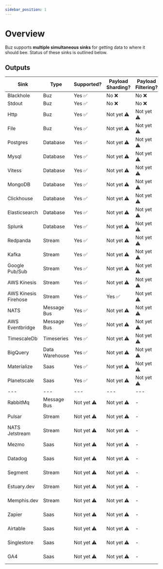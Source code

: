 ```yaml
---
sidebar_position: 1
---
```


# Overview

Buz supports **multiple simultaneous sinks** for getting data to where it should bee. Status of these sinks is outlined below.

## Outputs

| Sink | Type | Supported? | Payload Sharding? | Payload Filtering? | Maintainer | More Details |
| --- | --- | --- | --- | --- | --- | --- |
| Blackhole | Buz | Yes ✅ | No ❌ | No ❌ | 🐝 | **[Docs](/outputs/buz/blackhole)** |
| Stdout | Buz | Yes ✅ | No ❌ | No ❌ | 🐝 | **[Docs](/outputs/buz/stdout)** |
| Http | Buz | Yes ✅ | Not yet ⚠️ | Not yet ⚠️ | 🐝 | **[Docs](/outputs/buz/http)** |
| File | Buz | Yes ✅ | Not yet ⚠️ | Not yet ⚠️ | 🐝 | **[Docs](/outputs/buz/file)** |
| Postgres | Database | Yes ✅ | Not yet ⚠️ | Not yet ⚠️ | 🐝 | **[Docs](/outputs/database/postgres)** |
| Mysql | Database | Yes ✅ | Not yet ⚠️ | Not yet ⚠️ | 🐝 | **[Docs](/outputs/database/mysql)** |
| Vitess | Database | Yes ✅ | Not yet ⚠️ | Not yet ⚠️ | 🐝 | **[Docs](/outputs/database/vitess)** |
| MongoDB | Database | Yes ✅ | Not yet ⚠️ | Not yet ⚠️ | 🐝 | **[Docs](/outputs/database/mongodb)** |
| Clickhouse | Database | Yes ✅ | Not yet ⚠️ | Not yet ⚠️ | 🐝 | **[Docs](/outputs/database/clickhouse)** |
| Elasticsearch | Database | Yes ✅ | Not yet ⚠️ | Not yet ⚠️ | 🐝 | **[Docs](/outputs/database/elasticsearch)** |
| Splunk | Database | Yes ✅ | Not yet ⚠️ | Not yet ⚠️ | 🐝 | **[Docs](/outputs/database/splunk)** |
| Redpanda | Stream | Yes ✅ | Not yet ⚠️ | Not yet ⚠️ | 🐝 | **[Docs](/outputs/stream/redpanda)** |
| Kafka | Stream | Yes ✅ | Not yet ⚠️ | Not yet ⚠️ | 🐝 | **[Docs](/outputs/stream/kafka)** |
| Google Pub/Sub | Stream | Yes ✅ | Not yet ⚠️ | Not yet ⚠️ | 🐝 | **[Docs](/outputs/stream/google-pubsub)** |
| AWS Kinesis | Stream | Yes ✅ | Not yet ⚠️ | Not yet ⚠️ | 🐝 | **[Docs](/outputs/stream/aws-kinesis)** |
| AWS Kinesis Firehose | Stream | Yes ✅ | Yes ✅ | Not yet ⚠️ | 🐝 | **[Docs](/outputs/stream/aws-kinesis-firehose)** |
| NATS | Message Bus | Yes ✅ | Not yet ⚠️ | Not yet ⚠️ | 🐝 | **[Docs](/outputs/messageBus/nats)** |
| AWS Eventbridge | Message Bus | Yes ✅ | Not yet ⚠️ | Not yet ⚠️ | 🐝 | **[Docs](/outputs/messageBus/aws-eventbridge)** |
| TimescaleDb | Timeseries | Yes ✅ | Not yet ⚠️ | Not yet ⚠️ | 🐝 | **[Docs](/outputs/timeseries/timescaledb)** |
| BigQuery | Data Warehouse | Yes ✅ | Not yet ⚠️ | Not yet ⚠️ | 🐝 | **[Docs](/outputs/dataWarehouse/bigquery)** |
| Materialize | Saas | Yes ✅ | Not yet ⚠️ | Not yet ⚠️ | 🐝 | **[Docs](/outputs/saas/materialize)** |
| Planetscale | Saas | Yes ✅ | Not yet ⚠️ | Not yet ⚠️ | 🐝 | **[Docs](/outputs/saas/planetscale)** |
| --- | --- | --- | --- | --- | --- |
| RabbitMq | Message Bus | Not yet ⚠️| Not yet ⚠️ | - | This could be you. |
| Pulsar | Stream | Not yet ⚠️  | Not yet ⚠️ | -| This could be you. |
| NATS Jetstream | Stream | Not yet ⚠️  | Not yet ⚠️ | -| This could be you. |
| Mezmo | Saas | Not yet ⚠️  | Not yet ⚠️ | -| This could be you. |
| Datadog | Saas | Not yet ⚠️  | Not yet ⚠️ | -| This could be you. |
| Segment | Stream | Not yet ⚠️  | Not yet ⚠️ | -| This could be you. |
| Estuary.dev | Stream | Not yet ⚠️  | Not yet ⚠️ | -| This could be you. |
| Memphis.dev | Stream | Not yet ⚠️  | Not yet ⚠️ | -| This could be you. |
| Zapier | Saas | Not yet ⚠️  | Not yet ⚠️ | -| This could be you. |
| Airtable | Saas | Not yet ⚠️  | Not yet ⚠️ | -| This could be you. |
| Singlestore | Saas | Not yet ⚠️  | Not yet ⚠️ | -| This could be you. |
| GA4 | Saas | Not yet ⚠️  | Not yet ⚠️ | -| This could be you. |
